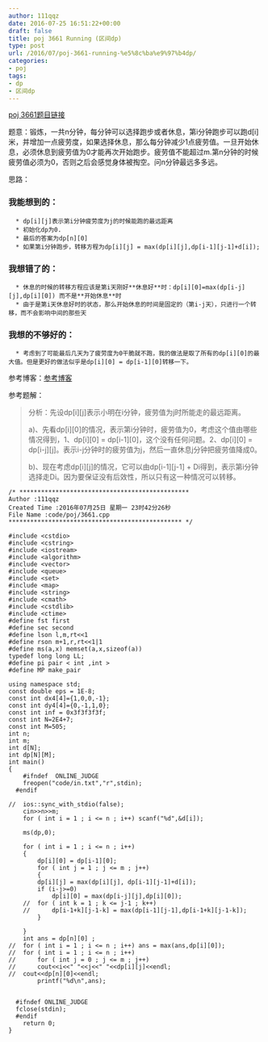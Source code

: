 ```yaml
---
author: 111qqz
date: 2016-07-25 16:51:22+00:00
draft: false
title: poj 3661 Running (区间dp)
type: post
url: /2016/07/poj-3661-running-%e5%8c%ba%e9%97%b4dp/
categories:
- poj
tags:
- dp
- 区间dp
---
```


[poj 3661题目链接](http://poj.org/problem?id=3661)

题意：锻炼，一共n分钟，每分钟可以选择跑步或者休息，第i分钟跑步可以跑d[i]米，并增加一点疲劳度，如果选择休息，那么每分钟减少1点疲劳值。一旦开始休息，必须休息到疲劳值为0才能再次开始跑步。疲劳值不能超过m.第n分钟的时候疲劳值必须为0，否则之后会感觉身体被掏空。问n分钟最远多多远。

思路：


### 我能想到的：





	  * dp[i][j]表示第i分钟疲劳度为j的时候能跑的最远距离
	  * 初始化dp为0.
	  * 最后的答案为dp[n][0]
	  * 如果第i分钟跑步，转移方程为dp[i][j] = max(dp[i][j],dp[i-1][j-1]+d[i]);



### 我想错了的：





	  * 休息的时候的转移方程应该是第i天刚好**休息好**时：dp[i][0]=max(dp[i-j][j],dp[i][0]) 而不是**开始休息**时
	  * 由于是第i天休息好时的状态，那么开始休息的时间是固定的（第i-j天），只进行一个转移，而不会影响中间的那些天



### 我想的不够好的：





	  * 考虑到了可能最后几天为了疲劳度为0干脆就不跑，我的做法是取了所有的dp[i][0]的最大值。但是更好的做法似乎是dp[i][0] = dp[i-1][0]转移一下。

参考博客：[参考博客](http://www.cnblogs.com/vongang/archive/2012/05/05/2485349.html)



参考题解：


<blockquote>分析：先设dp[i][j]表示小明在i分钟，疲劳值为j时所能走的最远距离。

a)、先看dp[i][0]的情况，表示第i分钟时，疲劳值为0，考虑这个值由哪些情况得到，1、dp[i][0] = dp[i-1][0]，这个没有任何问题。2、dp[i][0] = dp[i-j][j]。表示i-j分钟时的疲劳值为j，然后一直休息j分钟把疲劳值降成0。

b)、现在考虑dp[i][j]的情况，它可以由dp[i-1][j-1] + Di得到，表示第i分钟选择走Di。因为要保证没有后效性，所以只有这一种情况可以转移。</blockquote>




 

    
    /* ***********************************************
    Author :111qqz
    Created Time :2016年07月25日 星期一 23时42分26秒
    File Name :code/poj/3661.cpp
    ************************************************ */
    
    #include <cstdio>
    #include <cstring>
    #include <iostream>
    #include <algorithm>
    #include <vector>
    #include <queue>
    #include <set>
    #include <map>
    #include <string>
    #include <cmath>
    #include <cstdlib>
    #include <ctime>
    #define fst first
    #define sec second
    #define lson l,m,rt<<1
    #define rson m+1,r,rt<<1|1
    #define ms(a,x) memset(a,x,sizeof(a))
    typedef long long LL;
    #define pi pair < int ,int >
    #define MP make_pair
    
    using namespace std;
    const double eps = 1E-8;
    const int dx4[4]={1,0,0,-1};
    const int dy4[4]={0,-1,1,0};
    const int inf = 0x3f3f3f3f;
    const int N=2E4+7;
    const int M=505;
    int n;
    int m;
    int d[N];
    int dp[N][M];
    int main()
    {
    	#ifndef  ONLINE_JUDGE 
    	freopen("code/in.txt","r",stdin);
      #endif
    
    //	ios::sync_with_stdio(false);
    	cin>>n>>m;
    	for ( int i = 1 ; i <= n ; i++) scanf("%d",&d[i]);
    
    	ms(dp,0);
    
    	for ( int i = 1 ; i <= n ; i++)
    	{
    	    dp[i][0] = dp[i-1][0];
    	    for ( int j = 1 ; j <= m ; j++)
    	    {
    		dp[i][j] = max(dp[i][j], dp[i-1][j-1]+d[i]);
    		if (i-j>=0)
    		    dp[i][0] = max(dp[i-j][j],dp[i][0]);
    	//	for ( int k = 1 ; k <= j-1 ; k++)
    	//	    dp[i-1+k][j-1-k] = max(dp[i-1][j-1],dp[i-1+k][j-1-k]);
    	    }
    
    	}
    	int ans = dp[n][0] ;
    //	for ( int i = 1 ; i <= n ; i++) ans = max(ans,dp[i][0]);
    //	for ( int i = 1 ; i <= n ; i++)
    //	    for ( int j = 0 ; j <= m ; j++)
    //		cout<<i<<" "<<j<<" "<<dp[i][j]<<endl;
    //	cout<<dp[n][0]<<endl;
    	    printf("%d\n",ans);
    
    
      #ifndef ONLINE_JUDGE  
      fclose(stdin);
      #endif
        return 0;
    }
    



